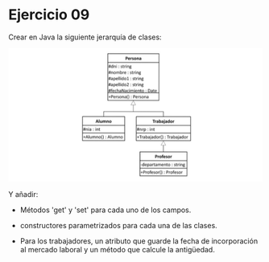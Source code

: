 # Ejercicio 09

Crear en Java la siguiente jerarquía de clases:

![](../_resources/ejercicio_herencia_02.jpg)

Y añadir:

- Métodos 'get' y 'set' para cada uno de los campos.

- constructores parametrizados para cada una de las clases.

- Para los trabajadores, un atributo que guarde la fecha de incorporación al mercado laboral y un método que calcule la antigüedad.
